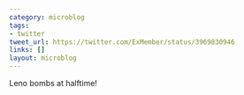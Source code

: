 ```yaml
---
category: microblog
tags:
- twitter
tweet_url: https://twitter.com/ExMember/status/3969830946
links: []
layout: microblog
---
```

Leno bombs at halftime!
